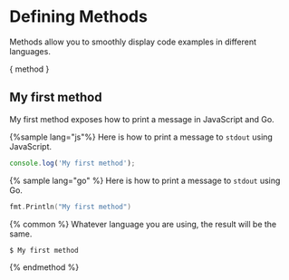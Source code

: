 # Defining Methods

Methods allow you to smoothly display code examples in different languages.

{ method }
## My first method

My first method exposes how to print a message in JavaScript and Go.

{%sample lang="js"%}
Here is how to print a message to `stdout` using JavaScript.

```js
console.log('My first method');
```

{% sample lang="go" %}
Here is how to print a message to `stdout` using Go.

```go
fmt.Println("My first method")
```

{% common %}
Whatever language you are using, the result will be the same.

```bash
$ My first method
```
{% endmethod %}
